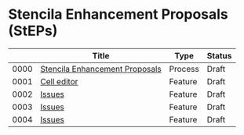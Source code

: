 # Stencila Enhancement Proposals (StEPs)

|          | Title                                                                    | Type             | Status    |
| -------- | ------------------------------------------------------------------------ | ---------------- |---------- |
| 0000     | [Stencila Enhancement Proposals](0000-steps.md)                          | Process          | Draft     |
| 0001     | [Cell editor](0001-cell-editor.md)                                       | Feature          | Draft     |
| 0002     | [Issues](0002-issues.md)                                   | Feature          | Draft     |
| 0003     | [Issues](0003-conditional-formatting.md)                                   | Feature          | Draft     |
| 0004     | [Issues](0004-comments.md)                                   | Feature          | Draft     |
